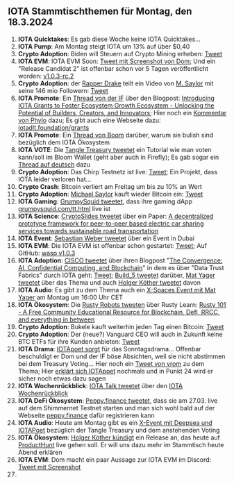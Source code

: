 ## IOTA Stammtischthemen für Montag, den 18.3.2024

1. **IOTA Quicktakes**: Es gab diese Woche keine IOTA Quicktakes...
2. **IOTA Pump**: Am Montag steigt IOTA um 13% auf über $0,40
3. **Crypto Adoption**: Biden will Steuern auf Crypto Mining erheben: [Tweet](https://x.com/BitcoinPierre/status/1767371855512432900?s=20)
4. **IOTA EVM**: IOTA EVM Soon: [Tweet mit Screenshot von Dom](https://x.com/RemSchu/status/1767237403994149153?s=20); Und ein "Release Candidat 2" ist offenbar schon vor 5 Tagen veröffentlicht worden: [v1.0.3-rc.2](https://github.com/iotaledger/wasp/releases)
5. **Crypto Adoption**: der [Rapper Drake](https://de.wikipedia.org/wiki/Drake_(Rapper)) teilt ein Video von [M. Saylor](https://twitter.com/saylor) mit seine 146 mio Followern: [Tweet](https://x.com/BitcoinNewsCom/status/1767506160997880128?s=20)
6. **IOTA Promote**: Ein [Thread von der IF](https://x.com/iota/status/1767551124117086404?s=20) über den Blogpost: [Introducing IOTA Grants to Foster Ecosystem Growth Ecosystem - Unlocking the Potential of Builders, Creators, and Innovators](https://blog.iota.org/introducing-iota-grants/); Hier noch ein [Kommentar von Phylo](https://x.com/PhyloIota/status/1767561155130929544?s=20) dazu; Es gibt auch eine Webseite dazu: [iotadlt.foundation/grants](https://iotadlt.foundation/grants)
7. **IOTA Promote**: Ein [Thread von Boom](https://x.com/bloomwalletio/status/1767593461354504604?s=20) darüber, warum sie bulish sind bezüglich dem IOTA Ökosystem
8. **IOTA VOTE**: Die [Tangle Treasury tweetet](https://x.com/TangleTreasury/status/1767744857391374649?s=20) ein Tutorial wie man voten kann/soll im Bloom Wallet (geht aber auch in Firefly); Es gab sogar ein [Thread auf deutsch](https://x.com/TangleTreasury/status/1767746979747041553?s=20) dazu
9. **Crypto Adoption**: Das Chirp Testnetz ist live: [Tweet](https://x.com/ChirpDeWi/status/1768638364847120763?s=20); Ein Projekt, dass IOTA leider verloren hat...
10. **Crypto Crash**: Bitcoin verliert am Freitag um bis zu 10% an Wert 
11. **Crypto Adoption**: [Michael Saylor](https://twitter.com/saylor) kauft wieder Bitcoin ein: [Tweet](https://x.com/BTC_Archive/status/1768609853595852909?s=20)
12. **IOTA Gaming**: [GrumpySquid tweetet](https://x.com/Grumpy__Squid/status/1768612089633841590?s=20), dass ihre gaming dApp [grumpysquid.com/tt.html](https://www.grumpysquid.com/tt.html) live ist
13. **IOTA Science**: [CryptoSlides tweetet](https://x.com/crypto_slides/status/1768558786971566173?s=20) über ein Paper: [A decentralized prototype framework for peer-to-peer based electric car sharing services towards sustainable road transportation](https://hiof.brage.unit.no/hiof-xmlui/handle/11250/3121446)
14. **IOTA Event**: [Sebastian Weber tweetet](https://x.com/Sebasti65365174/status/1768583428641870178?s=20) über ein Event in Dubai
15. **IOTA EVM**: Die IOTA EVM ist offenbar schon gestartet: [Tweet](https://x.com/RemSchu/status/1768896505774240176?s=20); Auf GitHub: [wasp v1.0.3](https://github.com/iotaledger/wasp/releases)
16. **IOTA Adoption**: [CISCO tweetet](https://x.com/Cisco/status/1768625226571493623?s=20) über ihren Blogpost "[The Convergence: AI, Confidential Computing, and Blockchain](https://blogs.cisco.com/analytics-automation/the-convergence-ai-confidential-computing-and-blockchain)" in dem es über "Data Trust Fabrics" durch IOTA geht: [Tweet](https://x.com/Vrom14286662/status/1768890285059109214?s=20); [Build_5 tweetet](https://x.com/build5tech/status/1768883125277651101?s=20) darüber, [Mat Yager tweetet](https://x.com/Mat_Yarger/status/1769030190305304704?s=20) über das Thema und auch [Holger Köther tweetet](https://x.com/HolgerKoether/status/1768936093171212561?s=20) davon
17. **IOTA Audio**: Es gibt zu dem Thema auch ein [X-Spaces Event mit Mat Yager](https://x.com/Mat_Yarger/status/1769030193421717799?s=20) am Montag um 16:00 Uhr CET
18. **IOTA Ökosystem**: Die [Rusty Robots tweeten](https://x.com/RustyRobotCC/status/1769006911045714033?s=20) über Rusty Learn: [Rusty 101 - A Free Community Educational Resource for Blockchain, Defi, RRCC, and everything in between](https://learn.rustyrobot.io/)
19. **Crypto Adoption**: Bukele kauft weiterhin jeden Tag einen Bitcoin: [Tweet](https://x.com/nayibbukele/status/1768792062663459093?s=20)
20. **Crypto Adoption**: Der (neue?) Vanguard CEO will auch in Zukunft keine BTC ETFs für ihre Kunden anbieten: [Tweet](https://x.com/WatcherGuru/status/1768654996222910730?s=20)
21. **IOTA Drama**: [IOTApoet sorgt](https://x.com/IotaPoet/status/1769320927106314731?s=20) für das Sonntagsdrama... Offenbar beschuldigt er Dom und der IF böse Absichten, weil sie nicht abstimmen bei dem Treasury Voting... Hier noch ein [Tweet von vrom](https://x.com/Vrom14286662/status/1769335417810096240?s=20) zu dem Thema; Hier [erklärt sich IOTApoet](https://x.com/IotaPoet/status/1769367646254858401?s=20) nochmals und in Punkt 24 wird er sicher noch etwas dazu sagen
22. **IOTA Wochenrückblick**: [IOTA Talk tweetet](https://x.com/Iota_Talk_/status/1769274692823622122?s=20) über den [IOTA Wochenrückblick](https://www.iota-talk.com/index.php?article/376-wochenr%C3%BCckblick-vom-10-bis-16-m%C3%A4rz-2024/)
23. **IOTA DeFi Ökosystem**: [Peppy.finance tweetet](https://x.com/Peppy_finance/status/1769301186560082042?s=20), dass sie am 27.03. live auf dem Shimmernet Testnet starten und man sich wohl bald auf der Webseite [peppy.finance](https://www.peppy.finance/) dafür registrieren kann
24. **IOTA Audio**: Heute am Montag gibt es ein [X-Event mit Deepsea und IOTAPoet](https://x.com/TangleTreasury/status/1769639103144882664?s=20) bezüglich der Tangle Treasury und dem anstehenden Voting
25. **IOTA Ökosystem**: [Holger Köther kündigt](https://x.com/HolgerKoether/status/1769619562255765714?s=20) ein Release an, das heute auf [ProductHunt](https://www.producthunt.com/) live gehen soll. Er will uns dazu mehr im Stammtisch heute Abend erklären
26. **IOTA EVM**: Dom macht ein paar Aussage zur IOTA EVM im Discord: [Tweet mit Screenshot](https://x.com/Vrom14286662/status/1769486384123834400?s=20)
27. 
